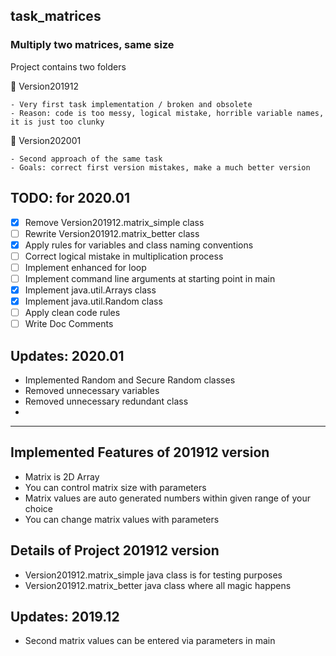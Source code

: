 ## task_matrices

### Multiply two matrices, same size

Project contains two folders

:file_folder: Version201912

    - Very first task implementation / broken and obsolete 
    - Reason: code is too messy, logical mistake, horrible variable names, it is just too clunky
    
:file_folder: Version202001

    - Second approach of the same task
    - Goals: correct first version mistakes, make a much better version

TODO: for 2020.01
-
- [x] Remove Version201912.matrix_simple class
- [ ] Rewrite Version201912.matrix_better class
- [x] Apply rules for variables and class naming conventions
- [ ] Correct logical mistake in multiplication process
- [ ] Implement enhanced for loop
- [ ] Implement command line arguments at starting point in main
- [x] Implement java.util.Arrays class
- [x] Implement java.util.Random class
- [ ] Apply clean code rules
- [ ] Write Doc Comments

 Updates: 2020.01
-
- Implemented Random and Secure Random classes
- Removed unnecessary variables
- Removed unnecessary redundant class
- 


---
**Implemented Features of 201912 version**
-
- Matrix is 2D Array
- You can control matrix size with parameters
- Matrix values are auto generated numbers within given range of your choice
- You can change matrix values with parameters

**Details of Project 201912 version**
-
- Version201912.matrix_simple java class is for testing purposes
- Version201912.matrix_better java class where all magic happens

 Updates: 2019.12
-
- Second matrix values can be entered via parameters in main





